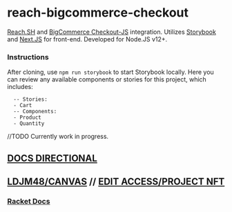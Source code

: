 # reach-bigcommerce-checkout
[Reach.SH](https://github.com/reach-sh) and [BigCommerce Checkout-JS](https://github.com/bigcommerce/checkout-js) integration. Utilizes [Storybook](https://storybook.js.org/) and [Next.JS](https://nextjs.org/) for front-end. Developed for Node.JS v12+.

### Instructions

After cloning, use `npm run storybook` to start Storybook locally. Here you can review any available components or stories for this project, which includes:

```
  -- Stories:
  - Cart
  -- Components:
  - Product
  - Quantity
```

//TODO
Currently work in progress.

## [DOCS DIRECTIONAL](https://github.com/orphic-inc/slate)
## [LDJM48/CANVAS](https://https://ldjam.com/events/ludum-dare/48/$234037/) // [EDIT ACCESS/PROJECT NFT](https://ldjam.com/events/ludum-dare/48/$234037/)

### [Racket Docs](https://docs.racket-lang.org/)
